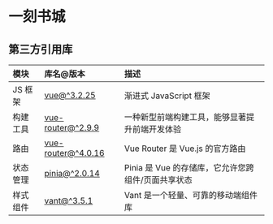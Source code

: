 # 一刻书城

## 第三方引用库

| **模块** | **库名@版本** | **描述** |
| :------ | :----------- | :------ |
| JS 框架 | [vue@^3.2.25](https://v3.cn.vuejs.org/guide/installation.html) | 渐进式 JavaScript 框架 |
| 构建工具 | [vue-router@^2.9.9](https://vitejs.cn/) | 一种新型前端构建工具，能够显著提升前端开发体验 |
| 路由 | [vue-router@^4.0.16](https://router.vuejs.org/zh/introduction.html) | Vue Router 是 Vue.js 的官方路由 |
| 状态管理 | [pinia@^2.0.14](https://pinia.vuejs.org/getting-started.html) | Pinia 是 Vue 的存储库，它允许您跨组件/页面共享状态 |
| 样式组件 | [vant@^3.5.1](https://youzan.github.io/vant/#/zh-CN/home) | Vant 是一个轻量、可靠的移动端组件库 |
